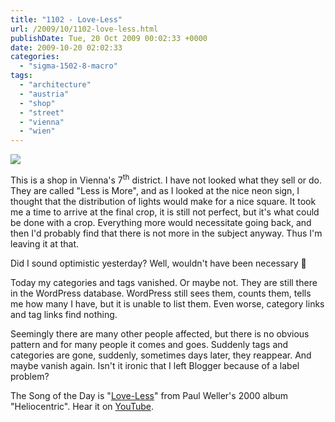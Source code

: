```yaml
---
title: "1102 - Love-Less"
url: /2009/10/1102-love-less.html
publishDate: Tue, 20 Oct 2009 00:02:33 +0000
date: 2009-10-20 02:02:33
categories: 
  - "sigma-1502-8-macro"
tags: 
  - "architecture"
  - "austria"
  - "shop"
  - "street"
  - "vienna"
  - "wien"
---
```

<a target="_blank" href="https://d25zfm9zpd7gm5.cloudfront.net/1200x1200/2009/20091019_170822_ps.jpg"><img src="https://d25zfm9zpd7gm5.cloudfront.net/0600x0600/2009/20091019_170822_ps.jpg" /></a>

This is a shop in Vienna's 7<sup>th</sup> district. I have not looked what they sell or do. They are called "Less is More", and as I looked at the nice neon sign, I thought that the distribution of lights would make for a nice square. It took me a time to arrive at the final crop, it is still not perfect, but it's what could be done with a crop. Everything more would necessitate going back, and then I'd probably find that there is not more in the subject anyway. Thus I'm leaving it at that.

 Did I sound optimistic yesterday? Well, wouldn't have been necessary 🙂

Today my categories and tags vanished. Or maybe not. They are still there in the WordPress database. WordPress still sees them, counts them, tells me how many I have, but it is unable to list them. Even worse, category links and tag links find nothing.

Seemingly there are many other people affected, but there is no obvious pattern and for many people it comes and goes. Suddenly tags and categories are gone, suddenly, sometimes days later, they reappear. And maybe vanish again. Isn't it ironic that I left Blogger because of a label problem?

The Song of the Day is "<a target="_blank" href="http://www.lyricsmode.com/lyrics/p/paul_weller/love_less.html">Love-Less</a>" from Paul Weller's 2000 album "Heliocentric". Hear it on <a target="_blank" href="http://www.youtube.com/watch?v=_a0meZBMDA4">YouTube</a>.
